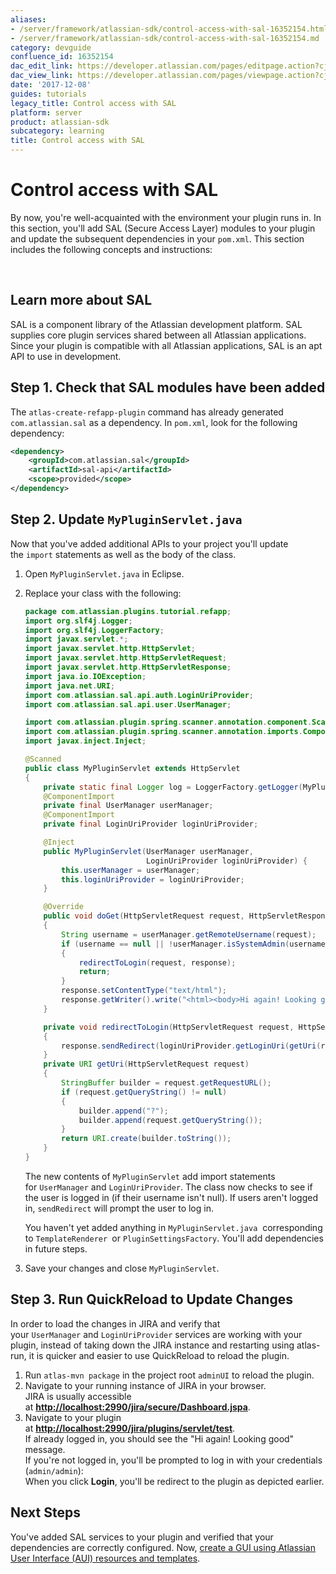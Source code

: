 ```yaml
---
aliases:
- /server/framework/atlassian-sdk/control-access-with-sal-16352154.html
- /server/framework/atlassian-sdk/control-access-with-sal-16352154.md
category: devguide
confluence_id: 16352154
dac_edit_link: https://developer.atlassian.com/pages/editpage.action?cjm=wozere&pageId=16352154
dac_view_link: https://developer.atlassian.com/pages/viewpage.action?cjm=wozere&pageId=16352154
date: '2017-12-08'
guides: tutorials
legacy_title: Control access with SAL
platform: server
product: atlassian-sdk
subcategory: learning
title: Control access with SAL
---
```

# Control access with SAL

By now, you're well-acquainted with the environment your plugin runs in. In this section, you'll add SAL (Secure Access Layer) modules to your plugin and update the subsequent dependencies in your `pom.xml`. This section includes the following concepts and instructions:

 

## Learn more about SAL

SAL is a component library of the Atlassian development platform. SAL supplies core plugin services shared between all Atlassian applications. Since your plugin is compatible with all Atlassian applications, SAL is an apt API to use in development.

## Step 1. Check that SAL modules have been added

The `atlas-create-refapp-plugin` command has already generated `com.atlassian.sal` as a dependency. In `pom.xml`, look for the following dependency:

``` xml
<dependency>
    <groupId>com.atlassian.sal</groupId>
    <artifactId>sal-api</artifactId>
    <scope>provided</scope>
</dependency>
```

## Step 2. Update `MyPluginServlet.java`

Now that you've added additional APIs to your project you'll update the `import` statements as well as the body of the class. 

1.  Open `MyPluginServlet.java` in Eclipse.
2.  Replace your class with the following: 

    ``` java
    package com.atlassian.plugins.tutorial.refapp;
    import org.slf4j.Logger;
    import org.slf4j.LoggerFactory;
    import javax.servlet.*;
    import javax.servlet.http.HttpServlet;
    import javax.servlet.http.HttpServletRequest;
    import javax.servlet.http.HttpServletResponse;
    import java.io.IOException;
    import java.net.URI;
    import com.atlassian.sal.api.auth.LoginUriProvider;
    import com.atlassian.sal.api.user.UserManager;

    import com.atlassian.plugin.spring.scanner.annotation.component.Scanned;
    import com.atlassian.plugin.spring.scanner.annotation.imports.ComponentImport;
    import javax.inject.Inject;

    @Scanned
    public class MyPluginServlet extends HttpServlet
    {
        private static final Logger log = LoggerFactory.getLogger(MyPluginServlet.class);
        @ComponentImport
        private final UserManager userManager;
        @ComponentImport
        private final LoginUriProvider loginUriProvider;

        @Inject
        public MyPluginServlet(UserManager userManager,
                               LoginUriProvider loginUriProvider) {
            this.userManager = userManager;
            this.loginUriProvider = loginUriProvider;
        }

        @Override
        public void doGet(HttpServletRequest request, HttpServletResponse response) throws IOException, ServletException
        {
            String username = userManager.getRemoteUsername(request);
            if (username == null || !userManager.isSystemAdmin(username))
            {
                redirectToLogin(request, response);
                return;
            }
            response.setContentType("text/html");
            response.getWriter().write("<html><body>Hi again! Looking good.</body></html>");
        }

        private void redirectToLogin(HttpServletRequest request, HttpServletResponse response) throws IOException
        {
            response.sendRedirect(loginUriProvider.getLoginUri(getUri(request)).toASCIIString());
        }
        private URI getUri(HttpServletRequest request)
        {
            StringBuffer builder = request.getRequestURL();
            if (request.getQueryString() != null)
            {
                builder.append("?");
                builder.append(request.getQueryString());
            }
            return URI.create(builder.toString());
        }
    }
    ```

    The new contents of `MyPluginServlet` add import statements for `UserManager` and `LoginUriProvider`. The class now checks to see if the user is logged in (if their username isn't null). If users aren't logged in, `sendRedirect` will prompt the user to log in.

    You haven't yet added anything in `MyPluginServlet.java`  corresponding to `TemplateRenderer `or `PluginSettingsFactory`. You'll add dependencies in future steps.

3.  Save your changes and close `MyPluginServlet`.

## Step 3. Run QuickReload to Update Changes

In order to load the changes in JIRA and verify that your `UserManager` and `LoginUriProvider` services are working with your plugin, instead of taking down the JIRA instance and restarting using atlas-run, it is quicker and easier to use QuickReload to reload the plugin.

1.  Run `atlas-mvn package` in the project root `adminUI` to reload the plugin.
2.  Navigate to your running instance of JIRA in your browser.  
    JIRA is usually accessible at **<a href="http://localhost:2990/jira/secure/Dashboard.jspa" class="uri external-link">http://localhost:2990/jira/secure/Dashboard.jspa</a>**.
3.  Navigate to your plugin at **<a href="http://localhost:2990/jira/plugins/servlet/test" class="uri external-link">http://localhost:2990/jira/plugins/servlet/test</a>**.  
    If already logged in, you should see the "Hi again! Looking good" message.  
    If you're not logged in, you'll be prompted to log in with your credentials (`admin/admin`):  
    When you click **Login**, you'll be redirect to the plugin as depicted earlier.  
      

## Next Steps

You've added SAL services to your plugin and verified that your dependencies are correctly configured. Now, [create a GUI using Atlassian User Interface (AUI) resources and templates](https://developer.atlassian.com/display/DOCS/Create+a+GUI+with+templates+and+AUI).






























































































































































































































